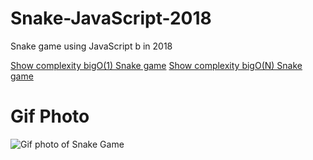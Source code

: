 # Snake-JavaScript-2018
Snake game using JavaScript b in 2018


[Show complexity bigO(1) Snake game](../complexity-Big-o-1)
[Show complexity bigO(N) Snake game](../complexity-Big-o-N)

# Gif Photo
![Gif photo of Snake Game](SnakeGame.gif)